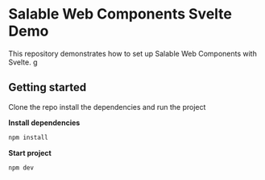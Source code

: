 # Salable Web Components Svelte Demo

This repository demonstrates how to set up Salable Web Components with Svelte.
g
## Getting started

Clone the repo install the dependencies and run the project

**Install dependencies**
```sh
npm install
````

**Start project**
```sh
npm dev
```